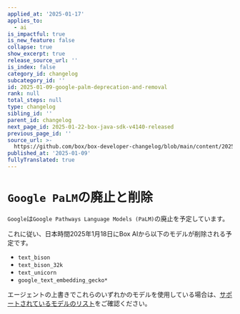 ```yaml
---
applied_at: '2025-01-17'
applies_to:
  - ai
is_impactful: true
is_new_feature: false
collapse: true
show_excerpt: true
release_source_url: ''
is_index: false
category_id: changelog
subcategory_id: ''
id: 2025-01-09-google-palm-deprecation-and-removal
rank: null
total_steps: null
type: changelog
sibling_id: ''
parent_id: changelog
next_page_id: 2025-01-22-box-java-sdk-v4140-released
previous_page_id: ''
source_url: >-
  https://github.com/box/box-developer-changelog/blob/main/content/2025/01-09-google-palm-deprecation-and-removal.md
published_at: '2025-01-09'
fullyTranslated: true
---
```

# `Google PaLM`の廃止と削除

<!-- more -->

`Google`は`Google Pathways Language Models (PaLM)`の廃止を予定しています。

これに従い、日本時間2025年1月18日にBox AIから以下のモデルが削除される予定です。

* `text_bison`
* `text_bison_32k`
* `text_unicorn`
* `google_text_embedding_gecko*`

エージェントの上書きでこれらのいずれかのモデルを使用している場合は、[サポートされているモデルのリスト](https://developer.box.com/guides/box-ai/ai-agents/)をご確認ください。
